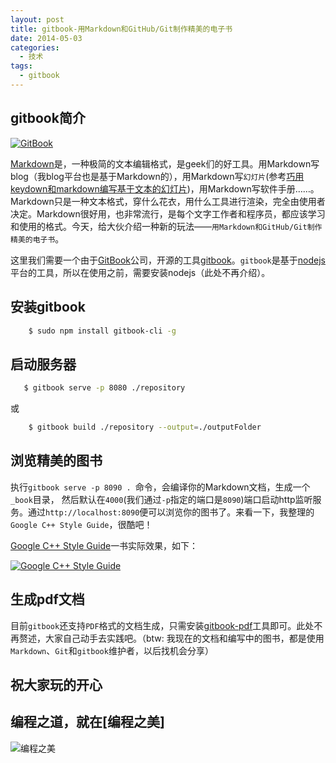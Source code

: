 ```yaml
---
layout: post
title: gitbook-用Markdown和GitHub/Git制作精美的电子书
date: 2014-05-03
categories:
  - 技术
tags:
  - gitbook
---
```

## gitbook简介

[![GitBook](/img/article/05/2014-05-03_01.png)](http://www.gitbook.io)

[Markdown](http://daringfireball.net/projects/markdown/syntax)是，一种极简的文本编辑格式，是geek们的好工具。用Markdown写blog（我blog平台也是基于Markdown的），用Markdown写`幻灯片`(参考[巧用keydown和markdown编写基于文本的幻灯片](http://guiquanz.me/2013/01/31/make-ppt-by-keydown-and-markdown/))，用Markdown写软件手册……。Markdown只是一种文本格式，穿什么花衣，用什么工具进行渲染，完全由使用者决定。Markdown很好用，也非常流行，是每个文字工作者和程序员，都应该学习和使用的格式。今天，给大伙介绍一种新的玩法——`用Markdown和GitHub/Git制作精美的电子书`。

这里我们需要一个由于[GitBook](http://www.gitbook.io/)公司，开源的工具[gitbook](https://github.com/GitbookIO/gitbook/)。`gitbook`是基于[nodejs](http://nodejs.org/)平台的工具，所以在使用之前，需要安装nodejs（此处不再介绍）。


## 安装gitbook

```bash
    $ sudo npm install gitbook-cli -g
```

## 启动服务器

```bash
   $ gitbook serve -p 8080 ./repository
```

或

```bash
    $ gitbook build ./repository --output=./outputFolder
```

## 浏览精美的图书

执行`gitbook serve -p 8090 . `命令，会编译你的Markdown文档，生成一个`_book`目录， 然后默认在`4000`(我们通过`-p`指定的端口是`8090`)端口启动http监听服务。通过`http://localhost:8090`便可以浏览你的图书了。来看一下，我整理的`Google C++ Style Guide`，很酷吧！

[Google C++ Style Guide](http://guiquanz.gitbooks.io/google-cc-style-guide/)一书实际效果，如下：

[![Google C++ Style Guide](/img/article/05/2014-05-03_02.png)](http://guiquanz.gitbooks.io/google-cc-style-guide/)


## 生成pdf文档

目前`gitbook`还支持`PDF`格式的文档生成，只需安装[gitbook-pdf](https://github.com/GitbookIO/gitbook-pdf)工具即可。此处不再赘述，大家自己动手去实践吧。（btw: 我现在的文档和编写中的图书，都是使用`Markdown`、`Git`和`gitbook`维护者，以后找机会分享）


## 祝大家玩的开心

## 编程之道，就在[编程之美]

![编程之美](/img/weixin_qr.jpg)

